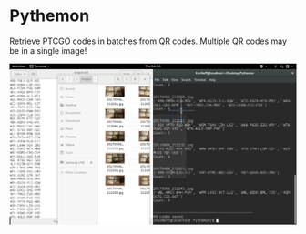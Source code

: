 # Pythemon
Retrieve PTCGO codes in batches from QR codes.  Multiple QR codes may be in a single image!


![Alt text](https://github.com/KevNeff/Pythemon/raw/master/Pythemon.png)
